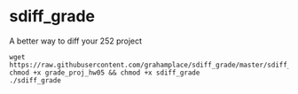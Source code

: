 # sdiff_grade
A better way to diff your 252 project

 
```
wget https://raw.githubusercontent.com/grahamplace/sdiff_grade/master/sdiff_grade
chmod +x grade_proj_hw05 && chmod +x sdiff_grade
./sdiff_grade
```
